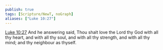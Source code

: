 ```yaml
---
publish: true
tags: [Scripture/NewT, noGraph]
aliases: ["Luke 10:27"]
---
```

[Luke 10:27](https://churchofjesuschrist.org/study/scriptures/nt/luke/10?lang=eng&id=p27#p27) And he answering said, Thou shalt love the Lord thy God with all thy heart, and with all thy soul, and with all thy strength, and with all thy mind; and thy neighbour as thyself.
